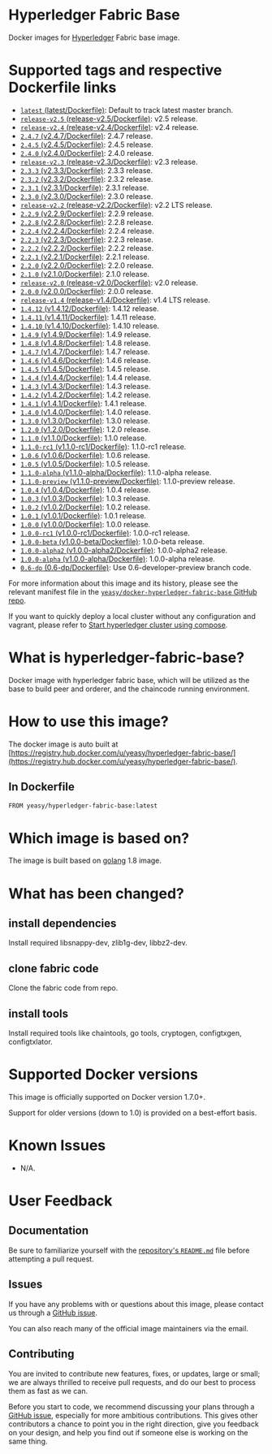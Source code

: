 Hyperledger Fabric Base
===
Docker images for [Hyperledger](https://www.hyperledger.org) Fabric base image.

# Supported tags and respective Dockerfile links

* [`latest` (latest/Dockerfile)](https://github.com/yeasy/docker-hyperledger-fabric-base/blob/master/Dockerfile): Default to track latest master branch.
* [`release-v2.5` (release-v2.5/Dockerfile)](https://github.com/yeasy/docker-hyperledger-fabric-base/blob/master/release-v2.5/Dockerfile): v2.5 release.
* [`release-v2.4` (release-v2.4/Dockerfile)](https://github.com/yeasy/docker-hyperledger-fabric-base/blob/master/release-v2.4/Dockerfile): v2.4 release.
* [`2.4.7` (v2.4.7/Dockerfile)](https://github.com/yeasy/docker-hyperledger-fabric-base/blob/master/v2.4.7/Dockerfile): 2.4.7 release.
* [`2.4.5` (v2.4.5/Dockerfile)](https://github.com/yeasy/docker-hyperledger-fabric-base/blob/master/v2.4.5/Dockerfile): 2.4.5 release.
* [`2.4.0` (v2.4.0/Dockerfile)](https://github.com/yeasy/docker-hyperledger-fabric-base/blob/master/v2.4.0/Dockerfile): 2.4.0 release.
* [`release-v2.3` (release-v2.3/Dockerfile)](https://github.com/yeasy/docker-hyperledger-fabric-base/blob/master/release-v2.3/Dockerfile): v2.3 release.
* [`2.3.3` (v2.3.3/Dockerfile)](https://github.com/yeasy/docker-hyperledger-fabric-base/blob/master/v2.3.3/Dockerfile): 2.3.3 release.
* [`2.3.2` (v2.3.2/Dockerfile)](https://github.com/yeasy/docker-hyperledger-fabric-base/blob/master/v2.3.2/Dockerfile): 2.3.2 release.
* [`2.3.1` (v2.3.1/Dockerfile)](https://github.com/yeasy/docker-hyperledger-fabric-base/blob/master/v2.3.1/Dockerfile): 2.3.1 release.
* [`2.3.0` (v2.3.0/Dockerfile)](https://github.com/yeasy/docker-hyperledger-fabric-base/blob/master/v2.3.0/Dockerfile): 2.3.0 release.
* [`release-v2.2` (release-v2.2/Dockerfile)](https://github.com/yeasy/docker-hyperledger-fabric-base/blob/master/release-v2.2/Dockerfile): v2.2 LTS release.
* [`2.2.9` (v2.2.9/Dockerfile)](https://github.com/yeasy/docker-hyperledger-fabric-base/blob/master/v2.2.9/Dockerfile): 2.2.9 release.
* [`2.2.8` (v2.2.8/Dockerfile)](https://github.com/yeasy/docker-hyperledger-fabric-base/blob/master/v2.2.8/Dockerfile): 2.2.8 release.
* [`2.2.4` (v2.2.4/Dockerfile)](https://github.com/yeasy/docker-hyperledger-fabric-base/blob/master/v2.2.4/Dockerfile): 2.2.4 release.
* [`2.2.3` (v2.2.3/Dockerfile)](https://github.com/yeasy/docker-hyperledger-fabric-base/blob/master/v2.2.3/Dockerfile): 2.2.3 release.
* [`2.2.2` (v2.2.2/Dockerfile)](https://github.com/yeasy/docker-hyperledger-fabric-base/blob/master/v2.2.2/Dockerfile): 2.2.2 release.
* [`2.2.1` (v2.2.1/Dockerfile)](https://github.com/yeasy/docker-hyperledger-fabric-base/blob/master/v2.2.1/Dockerfile): 2.2.1 release.
* [`2.2.0` (v2.2.0/Dockerfile)](https://github.com/yeasy/docker-hyperledger-fabric-base/blob/master/v2.2.0/Dockerfile): 2.2.0 release.
* [`2.1.0` (v2.1.0/Dockerfile)](https://github.com/yeasy/docker-hyperledger-fabric-base/blob/master/v2.1.0/Dockerfile): 2.1.0 release.
* [`release-v2.0` (release-v2.0/Dockerfile)](https://github.com/yeasy/docker-hyperledger-fabric-base/blob/master/release-v2.0/Dockerfile): v2.0 release.
* [`2.0.0` (v2.0.0/Dockerfile)](https://github.com/yeasy/docker-hyperledger-fabric-base/blob/master/v2.0.0/Dockerfile): 2.0.0 release.
* [`release-v1.4` (release-v1.4/Dockerfile)](https://github.com/yeasy/docker-hyperledger-fabric-base/blob/master/release-v1.4/Dockerfile): v1.4 LTS release.
* [`1.4.12` (v1.4.12/Dockerfile)](https://github.com/yeasy/docker-hyperledger-fabric-base/blob/master/v1.4.12/Dockerfile): 1.4.12 release.
* [`1.4.11` (v1.4.11/Dockerfile)](https://github.com/yeasy/docker-hyperledger-fabric-base/blob/master/v1.4.11/Dockerfile): 1.4.11 release.
* [`1.4.10` (v1.4.10/Dockerfile)](https://github.com/yeasy/docker-hyperledger-fabric-base/blob/master/v1.4.10/Dockerfile): 1.4.10 release.
* [`1.4.9` (v1.4.9/Dockerfile)](https://github.com/yeasy/docker-hyperledger-fabric-base/blob/master/v1.4.9/Dockerfile): 1.4.9 release.
* [`1.4.8` (v1.4.8/Dockerfile)](https://github.com/yeasy/docker-hyperledger-fabric-base/blob/master/v1.4.8/Dockerfile): 1.4.8 release.
* [`1.4.7` (v1.4.7/Dockerfile)](https://github.com/yeasy/docker-hyperledger-fabric-base/blob/master/v1.4.7/Dockerfile): 1.4.7 release.
* [`1.4.6` (v1.4.6/Dockerfile)](https://github.com/yeasy/docker-hyperledger-fabric-base/blob/master/v1.4.6/Dockerfile): 1.4.6 release.
* [`1.4.5` (v1.4.5/Dockerfile)](https://github.com/yeasy/docker-hyperledger-fabric-base/blob/master/v1.4.5/Dockerfile): 1.4.5 release.
* [`1.4.4` (v1.4.4/Dockerfile)](https://github.com/yeasy/docker-hyperledger-fabric-base/blob/master/v1.4.4/Dockerfile): 1.4.4 release.
* [`1.4.3` (v1.4.3/Dockerfile)](https://github.com/yeasy/docker-hyperledger-fabric-base/blob/master/v1.4.3/Dockerfile): 1.4.3 release.
* [`1.4.2` (v1.4.2/Dockerfile)](https://github.com/yeasy/docker-hyperledger-fabric-base/blob/master/v1.4.2/Dockerfile): 1.4.2 release.
* [`1.4.1` (v1.4.1/Dockerfile)](https://github.com/yeasy/docker-hyperledger-fabric-base/blob/master/v1.4.1/Dockerfile): 1.4.1 release.
* [`1.4.0` (v1.4.0/Dockerfile)](https://github.com/yeasy/docker-hyperledger-fabric-base/blob/master/v1.4.0/Dockerfile): 1.4.0 release.
* [`1.3.0` (v1.3.0/Dockerfile)](https://github.com/yeasy/docker-hyperledger-fabric-base/blob/master/v1.3.0/Dockerfile): 1.3.0 release.
* [`1.2.0` (v1.2.0/Dockerfile)](https://github.com/yeasy/docker-hyperledger-fabric-base/blob/master/v1.2.0/Dockerfile): 1.2.0 release.
* [`1.1.0` (v1.1.0/Dockerfile)](https://github.com/yeasy/docker-hyperledger-fabric-base/blob/master/v1.1.0/Dockerfile): 1.1.0 release.
* [`1.1.0-rc1` (v1.1.0-rc1/Dockerfile)](https://github.com/yeasy/docker-hyperledger-fabric-base/blob/master/v1.1.0-rc1/Dockerfile): 1.1.0-rc1 release.
* [`1.0.6` (v1.0.6/Dockerfile)](https://github.com/yeasy/docker-hyperledger-fabric-base/blob/master/v1.0.6/Dockerfile): 1.0.6 release.
* [`1.0.5` (v1.0.5/Dockerfile)](https://github.com/yeasy/docker-hyperledger-fabric-base/blob/master/v1.0.5/Dockerfile): 1.0.5 release.
* [`1.1.0-alpha` (v1.1.0-alpha/Dockerfile)](https://github.com/yeasy/docker-hyperledger-fabric-base/blob/master/v1.1.0-alpha/Dockerfile): 1.1.0-alpha release.
* [`1.1.0-preview` (v1.1.0-preview/Dockerfile)](https://github.com/yeasy/docker-hyperledger-fabric-base/blob/master/v1.1.0-preview/Dockerfile): 1.1.0-preview release.
* [`1.0.4` (v1.0.4/Dockerfile)](https://github.com/yeasy/docker-hyperledger-fabric-base/blob/master/v1.0.4/Dockerfile): 1.0.4 release.
* [`1.0.3` (v1.0.3/Dockerfile)](https://github.com/yeasy/docker-hyperledger-fabric-base/blob/master/v1.0.3/Dockerfile): 1.0.3 release.
* [`1.0.2` (v1.0.2/Dockerfile)](https://github.com/yeasy/docker-hyperledger-fabric-base/blob/master/v1.0.2/Dockerfile): 1.0.2 release.
* [`1.0.1` (v1.0.1/Dockerfile)](https://github.com/yeasy/docker-hyperledger-fabric-base/blob/master/v1.0.1/Dockerfile): 1.0.1 release.
* [`1.0.0` (v1.0.0/Dockerfile)](https://github.com/yeasy/docker-hyperledger-fabric-base/blob/master/v1.0.0/Dockerfile): 1.0.0 release.
* [`1.0.0-rc1` (v1.0.0-rc1/Dockerfile)](https://github.com/yeasy/docker-hyperledger-fabric-base/blob/master/v1.0.0-rc1/Dockerfile): 1.0.0-rc1 release.
* [`1.0.0-beta` (v1.0.0-beta/Dockerfile)](https://github.com/yeasy/docker-hyperledger-fabric-base/blob/master/v1.0.0-beta/Dockerfile): 1.0.0-beta release.
* [`1.0.0-alpha2` (v1.0.0-alpha2/Dockerfile)](https://github.com/yeasy/docker-hyperledger-fabric-base/blob/master/v1.0.0-alpha2/Dockerfile): 1.0.0-alpha2 release.
* [`1.0.0-alpha` (v1.0.0-alpha/Dockerfile)](https://github.com/yeasy/docker-hyperledger-fabric-base/blob/master/v1.0.0-alpha/Dockerfile): 1.0.0-alpha release.
* [`0.6-dp` (0.6-dp/Dockerfile)](https://github.com/yeasy/docker-hyperledger-fabric-base/blob/0.6-dp/Dockerfile): Use 0.6-developer-preview branch code.

For more information about this image and its history, please see the relevant manifest file in the [`yeasy/docker-hyperledger-fabric-base` GitHub repo](https://github.com/yeasy/docker-hyperledger-fabric-base).

If you want to quickly deploy a local cluster without any configuration and vagrant, please refer to [Start hyperledger cluster using compose](https://github.com/yeasy/docker-compose-files#hyperledger_fabric).

# What is hyperledger-fabric-base?
Docker image with hyperledger fabric base, which will be utilized as the base to build peer and orderer, and the chaincode running environment.

# How to use this image?
The docker image is auto built at [https://registry.hub.docker.com/u/yeasy/hyperledger-fabric-base/](https://registry.hub.docker.com/u/yeasy/hyperledger-fabric-base/).

## In Dockerfile
```sh
FROM yeasy/hyperledger-fabric-base:latest
```

# Which image is based on?
The image is built based on [golang](https://hub.docker.com/_/golang) 1.8 image.

# What has been changed?
## install dependencies
Install required  libsnappy-dev, zlib1g-dev, libbz2-dev.

## clone fabric code
Clone the fabric code from repo.

## install tools
Install required tools like chaintools, go tools, cryptogen, configtxgen, configtxlator.

# Supported Docker versions

This image is officially supported on Docker version 1.7.0+.

Support for older versions (down to 1.0) is provided on a best-effort basis.

# Known Issues
* N/A.

# User Feedback
## Documentation
Be sure to familiarize yourself with the [repository's `README.md`](https://github.com/yeasy/docker-hyperledger-fabric-base/blob/master/README.md) file before attempting a pull request.

## Issues
If you have any problems with or questions about this image, please contact us through a [GitHub issue](https://github.com/yeasy/docker-hyperledger-fabric-base/issues).

You can also reach many of the official image maintainers via the email.

## Contributing

You are invited to contribute new features, fixes, or updates, large or small; we are always thrilled to receive pull requests, and do our best to process them as fast as we can.

Before you start to code, we recommend discussing your plans through a [GitHub issue](https://github.com/yeasy/docker-hyperledger-fabric-base/issues), especially for more ambitious contributions. This gives other contributors a chance to point you in the right direction, give you feedback on your design, and help you find out if someone else is working on the same thing.
